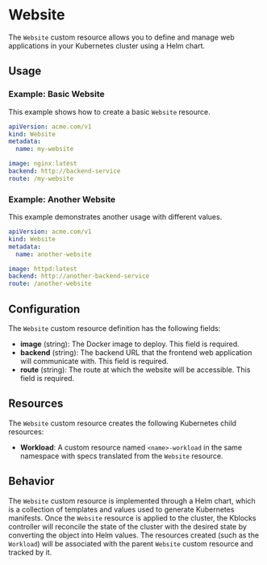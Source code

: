 # Website

The `Website` custom resource allows you to define and manage web applications in your Kubernetes cluster using a Helm chart.

## Usage

### Example: Basic Website
This example shows how to create a basic `Website` resource.

```yaml
apiVersion: acme.com/v1
kind: Website
metadata:
  name: my-website

image: nginx:latest
backend: http://backend-service
route: /my-website
```

### Example: Another Website
This example demonstrates another usage with different values.

```yaml
apiVersion: acme.com/v1
kind: Website
metadata:
  name: another-website

image: httpd:latest
backend: http://another-backend-service
route: /another-website
```

## Configuration

The `Website` custom resource definition has the following fields:

- **image** (string): The Docker image to deploy. This field is required.
- **backend** (string): The backend URL that the frontend web application will communicate with. This field is required.
- **route** (string): The route at which the website will be accessible. This field is required.

## Resources

The `Website` custom resource creates the following Kubernetes child resources:

- **Workload**: A custom resource named `<name>-workload` in the same namespace with specs translated from the `Website` resource.

## Behavior

The `Website` custom resource is implemented through a Helm chart, which is a collection of templates and values used to generate Kubernetes manifests. Once the `Website` resource is applied to the cluster, the Kblocks controller will reconcile the state of the cluster with the desired state by converting the object into Helm values. The resources created (such as the `Workload`) will be associated with the parent `Website` custom resource and tracked by it.